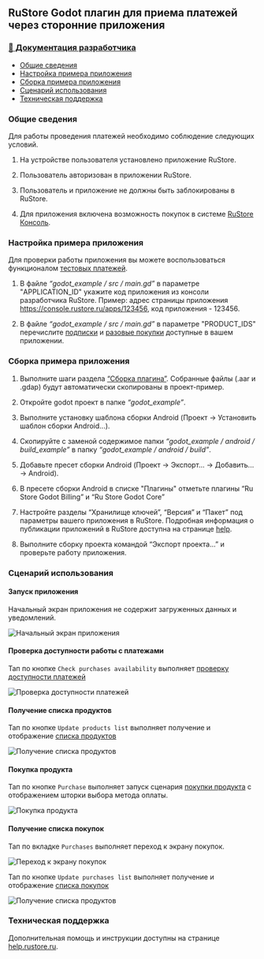 ## RuStore Godot плагин для приема платежей через сторонние приложения

### [🔗 Документация разработчика](https://help.rustore.ru/rustore/for_developers/developer-documentation/sdk_payments/godot)

- [Общие сведения](#общие-сведения)
- [Настройка примера приложения](#настройка-примера-приложения)
- [Сборка примера приложения](#сборка-примера-приложения)
- [Сценарий использования](#сценарий-использования)
- [Техническая поддержка](#техническая-поддержка)

### Общие сведения

Для работы проведения платежей необходимо соблюдение следующих условий.

1. На устройстве пользователя установлено приложение RuStore.

2. Пользователь авторизован в приложении RuStore.

3. Пользователь и приложение не должны быть заблокированы в RuStore.

4. Для приложения включена возможность покупок в системе [RuStore Консоль](https://console.rustore.ru/).


### Настройка примера приложения

Для проверки работы приложения вы можете воспользоваться функционалом [тестовых платежей](https://www.rustore.ru/help/developers/monetization/sandbox).

1. В файле _“godot_example / src / main.gd”_ в параметре "APPLICATION_ID" укажите код приложения из консоли разработчика RuStore. Пример: адрес страницы приложения https://console.rustore.ru/apps/123456, код приложения - 123456.

2. В файле _“godot_example / src / main.gd”_ в параметре "PRODUCT_IDS" перечислите [подписки](https://www.rustore.ru/help/developers/monetization/create-app-subscription/) и [разовые покупки](https://www.rustore.ru/help/developers/monetization/create-paid-product-in-application/) доступные в вашем приложении.


### Сборка примера приложения

1. Выполните шаги раздела [“Сборка плагина”](../README.md). Собранные файлы (.aar и .gdap) будут автоматически скопированы в проект-пример.

2. Откройте godot проект в папке _“godot_example”_.

3. Выполните установку шаблона сборки Android (Проект → Установить шаблон сборки Android...).

4. Скопируйте с заменой содержимое папки _“godot_example / android / build_example”_ в папку _“godot_example / android / build”_.

5. Добавьте пресет сборки Android (Проект → Экспорт... → Добавить... → Android).

6. В пресете сборки Android в списке "Плагины" отметьте плагины “Ru Store Godot Billing” и “Ru Store Godot Core”

7. Настройте разделы “Хранилище ключей”, “Версия” и “Пакет” под параметры вашего приложения в RuStore. Подробная информация о публикации приложений в RuStore доступна на странице [help](https://help.rustore.ru/rustore/for_developers/publishing_and_verifying_apps).

8. Выполните сборку проекта командой “Экспорт проекта...” и проверьте работу приложения.


### Сценарий использования

#### Запуск приложения

Начальный экран приложения не содержит загруженных данных и уведомлений.

![Начальный экран приложения](images/01_start.png)


#### Проверка доступности работы с платежами

Тап по кнопке `Check purchases availability` выполняет [проверку доступности платежей](https://www.rustore.ru/help/sdk/payments/checkpurchasesavailability)

![Проверка доступности платежей](images/02_check_purchases_availability.png)


#### Получение списка продуктов

Тап по кнопке `Update products list` выполняет получение и отображение [списка продуктов](https://www.rustore.ru/help/sdk/payments/getproducts)

![Получение списка продуктов](images/03_update_products_list.png)


#### Покупка продукта

Тап по кнопке `Purchase` выполняет запуск сценария [покупки продукта](https://www.rustore.ru/help/sdk/payments/purchaseproduct) с отображением шторки выбора метода оплаты.

![Покупка продукта](images/04_purchase.png)


#### Получение списка покупок

Тап по вкладке `Purchases` выполняет переход к экрану покупок.

![Переход к экрану покупок](images/05_purchases.png)

Тап по кнопке `Update purchases list` выполняет получение и отображение [списка покупок](https://www.rustore.ru/help/sdk/payments/getpurchases)

![Получение списка продуктов](images/06_update_purchases_list.png)


### Техническая поддержка

Дополнительная помощь и инструкции доступны на странице [help.rustore.ru](https://help.rustore.ru/).
